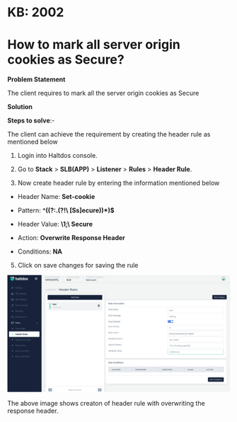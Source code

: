 # KB: 2002

# How to mark all server origin cookies as Secure?

**Problem Statement**

The client requires to mark all the server origin cookies as Secure

**Solution**

**Steps to solve**:-

The client can achieve the requirement by creating the header rule as mentioned below

1. Login into Haltdos console.

2. Go to **Stack** > **SLB(APP)** > **Listener** > **Rules** > **Header Rule**.

3. Now create header rule by entering the information mentioned below

 - Header Name: **Set-cookie**

 - Pattern: **^((?:.(?!\ [Ss]ecure))*)$**

 - Header Value: **\1;\ Secure**

 - Action: **Overwrite Response Header**

 - Conditions: **NA**

5. Click on save changes for saving the rule 

![header](/img/adc/kb/v2/header_kb_2002_1.png)

The above image shows creaton of header rule with overwriting the response header.